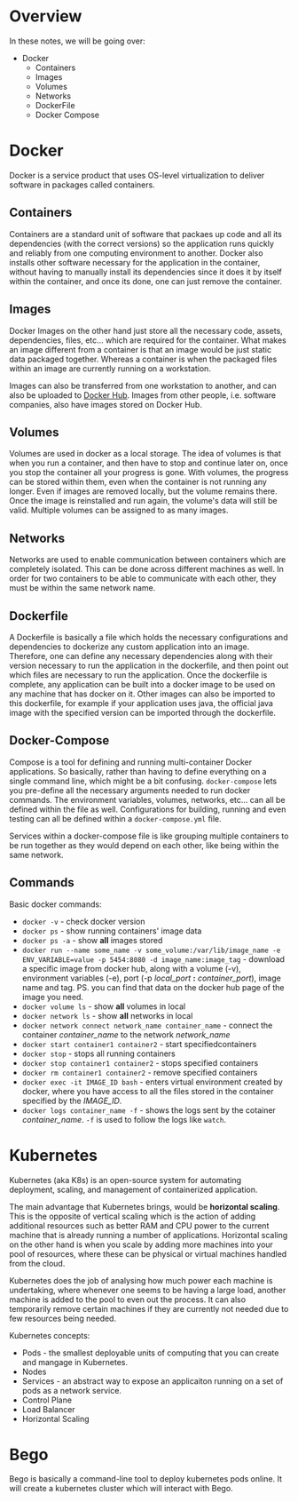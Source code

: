 # Overview
In these notes, we will be going over:
- Docker
  - Containers
  - Images
  - Volumes
  - Networks
  - DockerFile
  - Docker Compose


# Docker
Docker is a service product that uses OS-level virtualization to deliver software in packages called containers.

## Containers
Containers are a standard unit of software that packaes up code and all its dependencies (with the correct versions) so the application runs quickly and reliably from one computing environment to another. Docker also installs other software necessary for the application in the container, without having to manually install its dependencies since it does it by itself within the container, and once its done, one can just remove the container.

## Images
Docker Images on the other hand just store all the necessary code, assets, dependencies, files, etc... which are required for the container. What makes an image different from a container is that an image would be just static data packaged together. Whereas a container is when the packaged files within an image are currently running on a workstation.

Images can also be transferred from one workstation to another, and can also be uploaded to [Docker Hub](https://hub.docker.com/). Images from other people, i.e. software companies, also have images stored on Docker Hub.

## Volumes
Volumes are used in docker as a local storage. The idea of volumes is that when you run a container, and then have to stop and continue later on, once you stop the container all your progress is gone. With volumes, the progress can be stored within them, even when the container is not running any longer. Even if images are removed locally, but the volume remains there. Once the image is reinstalled and run again, the volume's data will still be valid. Multiple volumes can be assigned to as many images.

## Networks
Networks are used to enable communication between containers which are completely isolated. This can be done across different machines as well. In order for two containers to be able to communicate with each other, they must be within the same network name.

## Dockerfile
A Dockerfile is basically a file which holds the necessary configurations and dependencies to dockerize any custom application into an image. Therefore, one can define any necessary dependencies along with their version necessary to run the application in the dockerfile, and then point out which files are necessary to run the application. Once the dockerfile is complete, any application can be built into a docker image to be used on any machine that has docker on it. Other images can also be imported to this dockerfile, for example if your application uses java, the official java image with the specified version can be imported through the dockerfile.

## Docker-Compose
Compose is a tool for defining and running multi-container Docker applications. So basically, rather than having to define everything on a single command line, which might be a bit confusing. `docker-compose` lets you pre-define all the necessary arguments needed to run docker commands. The environment variables, volumes, networks, etc... can all be defined within the file as well. Configurations for building, running and even testing can all be defined within a `docker-compose.yml` file.

Services within a docker-compose file is like grouping multiple containers to be run together as they would depend on each other, like being within the same network.

## Commands
Basic docker commands:
- `docker -v` - check docker version
- `docker ps` - show running containers' image data
- `docker ps -a` - show __all__ images stored
- `docker run --name some_name -v some_volume:/var/lib/image_name -e ENV_VARIABLE=value -p 5454:8080 -d image_name:image_tag` - download a specific image from docker hub, along with a volume (-v), environment variables (-e), port (-p _local_port_ __:__ _container_port_), image name and tag. PS. you can find that data on the docker hub page of the image you need.
- `docker volume ls` - show __all__ volumes in local
- `docker network ls` - show __all__ networks in local
- `docker network connect network_name container_name` - connect the container _container_name_ to the network _network_name_
- `docker start container1 container2` - start specifiedcontainers
- `docker stop` - stops all running containers
- `docker stop container1 container2` - stops specified containers
- `docker rm container1 container2` - remove specified containers
- `docker exec -it IMAGE_ID bash` - enters virtual environment created by docker, where you have access to all the files stored in the container specified by the _IMAGE_ID_.
- `docker logs container_name -f` - shows the logs sent by the cotainer _container_name_. `-f` is used to follow the logs like `watch`.

# Kubernetes
Kubernetes (aka K8s) is an open-source system for automating deployment, scaling, and management of containerized application.

The main advantage that Kubernetes brings, would be __horizontal scaling__. This is the opposite of vertical scaling which is the action of adding additional resources such as better RAM and CPU power to the current machine that is already running a number of applications. Horizontal scaling on the other hand is when you scale by adding more machines into your pool of resources, where these can be physical or virtual machines handled from the cloud. 

Kubernetes does the job of analysing how much power each machine is undertaking, where whenever one seems to be having a large load, another machine is added to the pool to even out the process. It can also temporarily remove certain machines if they are currently not needed due to few resources being needed.

Kubernetes concepts:
- Pods - the smallest deployable units of computing that you can create and mangage in Kubernetes.
- Nodes
- Services - an abstract way to expose an applicaiton running on a set of pods as a network service.
- Control Plane
- Load Balancer
- Horizontal Scaling

# Bego
Bego is basically a command-line tool to deploy kubernetes pods online. It will create a kubernetes cluster which will interact with Bego.

